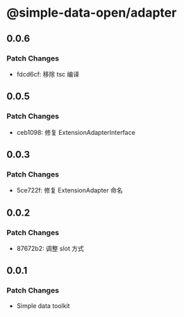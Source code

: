 # @simple-data-open/adapter

## 0.0.6

### Patch Changes

- fdcd6cf: 移除 tsc 编译

## 0.0.5

### Patch Changes

- ceb1098: 修复 ExtensionAdapterInterface

## 0.0.3

### Patch Changes

- 5ce722f: 修复 ExtensionAdapter 命名

## 0.0.2

### Patch Changes

- 87672b2: 调整 slot 方式

## 0.0.1

### Patch Changes

- Simple data toolkit
